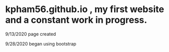 
# kpham56.github.io , my first website and a constant work in progress. 

9/13/2020 page created

9/28/2020 began using bootstrap  
